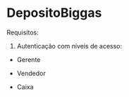 # DepositoBiggas

Requisitos:

1. Autenticação com níveis de acesso:
  - Gerente
  
  - Vendedor

  - Caixa
